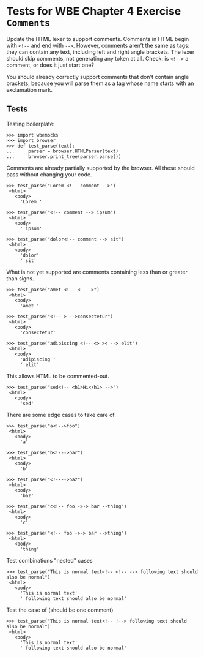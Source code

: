 Tests for WBE Chapter 4 Exercise `Comments`
===========================================

Update the HTML lexer to support comments. Comments in HTML begin with
`<!--` and end with `-->`. However, comments aren’t the same as tags:
they can contain any text, including left and right angle brackets.
The lexer should skip comments, not generating any token at all.
Check: is `<!-->` a comment, or does it just start one?

You should already correctly support comments that don't contain angle
brackets, because you will parse them as a tag whose name starts with
an exclamation mark.

Tests
-----

Testing boilerplate:

    >>> import wbemocks
    >>> import browser
    >>> def test_parse(text):
    ...     parser = browser.HTMLParser(text)
    ...     browser.print_tree(parser.parse())


Comments are already partially supported by the browser.
All these should pass without changing your code.

    >>> test_parse("Lorem <!-- comment -->")
     <html>
       <body>
         'Lorem '

    >>> test_parse("<!-- comment --> ipsum")
     <html>
       <body>
         ' ipsum'

    >>> test_parse("dolor<!-- comment --> sit")
     <html>
       <body>
         'dolor'
         ' sit'

What is not yet supported are comments containing less than or greater than
  signs.

    >>> test_parse("amet <!-- <  -->")
     <html>
       <body>
         'amet '

    >>> test_parse("<!-- > -->consectetur")
     <html>
       <body>
         'consectetur'

    >>> test_parse("adipiscing <!-- <> >< --> elit")
     <html>
       <body>
         'adipiscing '
         ' elit'

This allows HTML to be commented-out.

    >>> test_parse("sed<!-- <h1>Hi</h1> -->")
     <html>
       <body>
         'sed'

There are some edge cases to take care of.

    >>> test_parse("a<!-->foo")
     <html>
       <body>
         'a'

    >>> test_parse("b<!--->bar")
     <html>
       <body>
         'b'

    >>> test_parse("<!---->baz")
     <html>
       <body>
         'baz'

    >>> test_parse("c<!-- foo ->-> bar --thing")
     <html>
       <body>
         'c'

    >>> test_parse("<!-- foo ->-> bar -->thing")
     <html>
       <body>
         'thing'


Test combinations "nested" cases

    >>> test_parse("This is normal text<!-- <!-- --> following text should also be normal")
     <html>
       <body>
         'This is normal text'
         ' following text should also be normal'


 Test the case of <!-- !--> (should be one comment)

    >>> test_parse("This is normal text<!-- !--> following text should also be normal")
     <html>
       <body>
         'This is normal text'
         ' following text should also be normal'


